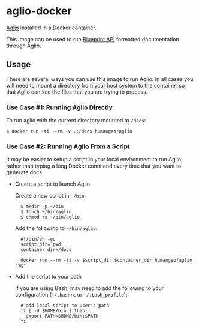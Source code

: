 # aglio-docker

[Aglio](https://github.com/danielgtaylor/aglio) installed in a Docker container.

This image can be used to run [Blueprint API](https://apiblueprint.org/)
formatted documentation through Aglio.


## Usage

There are several ways you can use this image to run Aglio. In all cases you
will need to mount a directory from your host system to the container so that
Aglio can see the files that you are trying to process.


### Use Case #1: Running Aglio Directly

To run aglio with the current directory mounted to `/docs`:

    $ docker run -ti --rm -v .:/docs humangeo/aglio


### Use Case #2: Running Aglio From a Script

It may be easier to setup a script in your local environment to run Aglio,
rather than typing a long Docker command every time that you want to generate
docs:

* Create a script to launch Aglio

    Create a new script in `~/bin`:

        $ mkdir -p ~/bin
        $ touch ~/bin/aglio
        $ chmod +x ~/bin/aglio

    Add the following to `~/bin/aglio`:

        #!/bin/sh -eu
        script_dir=`pwd`
        container_dir=/docs

        docker run --rm -ti -v $script_dir:$container_dir humangeo/aglio "$@"


* Add the script to your path

    If you are using Bash, may need to add the following to your configuration
    (`~/.bashrc` or `~/.bash_profile`):

        # add local script to user's path
        if [ -d $HOME/bin ] then;
          export PATH=$HOME/bin:$PATH
        fi
